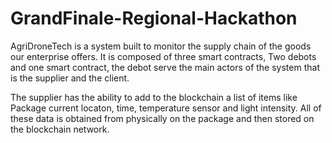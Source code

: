 # GrandFinale-Regional-Hackathon

AgriDroneTech is a system built to monitor the supply chain of the goods our enterprise offers. 
It is composed of three smart contracts, Two debots and one smart contract, the debot serve the 
main actors of the system that is the supplier and the client. 

The supplier has the ability to add to the blockchain a list of items like Package current locaton, time, temperature sensor and light intensity.
All of these data is obtained from physically on the package and then stored on the blockchain network. 
